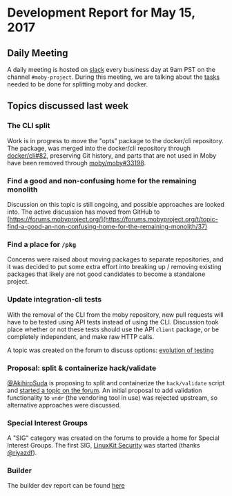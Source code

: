 # Development Report for May 15, 2017

## Daily Meeting

A daily meeting is hosted on [slack](https://dockercommunity.slack.com) every business day at 9am PST on the channel `#moby-project`.
During this meeting, we are talking about the [tasks](https://github.com/helmutkemper/moby/issues/32867) needed to be done for splitting moby and docker.

## Topics discussed last week

### The CLI split

Work is in progress to move the "opts" package to the docker/cli repository. The package, was merged into the docker/cli
repository through [docker/cli#82](https://github.com/docker/cli/pull/82), preserving Git history, and parts that are not
used in Moby have been removed through [moby/moby#33198](https://github.com/helmutkemper/moby/pull/33198).

### Find a good and non-confusing home for the remaining monolith

Discussion on this topic is still ongoing, and possible approaches are looked into. The active discussion has moved
from GitHub to [https://forums.mobyproject.org/](https://forums.mobyproject.org/t/topic-find-a-good-an-non-confusing-home-for-the-remaining-monolith/37)

### Find a place for `/pkg`

Concerns were raised about moving packages to separate repositories, and it was decided to put some extra effort into
breaking up / removing existing packages that likely are not good candidates to become a standalone project.

### Update integration-cli tests

With the removal of the CLI from the moby repository, new pull requests will have to be tested using API tests instead
of using the CLI. Discussion took place whether or not these tests should use the API `client` package, or be completely
independent, and make raw HTTP calls.

A topic was created on the forum to discuss options: [evolution of testing](https://forums.mobyproject.org/t/evolution-of-testing-moby/38)


### Proposal: split &amp; containerize hack/validate 

[@AkihiroSuda](https://github.com/AkihiroSuda) is proposing to split and containerize the `hack/validate` script and 
[started a topic on the forum](https://forums.mobyproject.org/t/proposal-split-containerize-hack-validate/32). An initial
proposal to add validation functionality to `vndr` (the vendoring tool in use) was rejected upstream, so alternative
approaches were discussed.


### Special Interest Groups

A "SIG" category was created on the forums to provide a home for Special Interest Groups. The first SIG, [LinuxKit 
Security](https://forums.mobyproject.org/t/about-the-linuxkit-security-category/44) was started (thanks 
[@riyazdf](https://github.com/riyazdf)).


### Builder

The builder dev report can be found [here](builder/2017-05-15.md)
